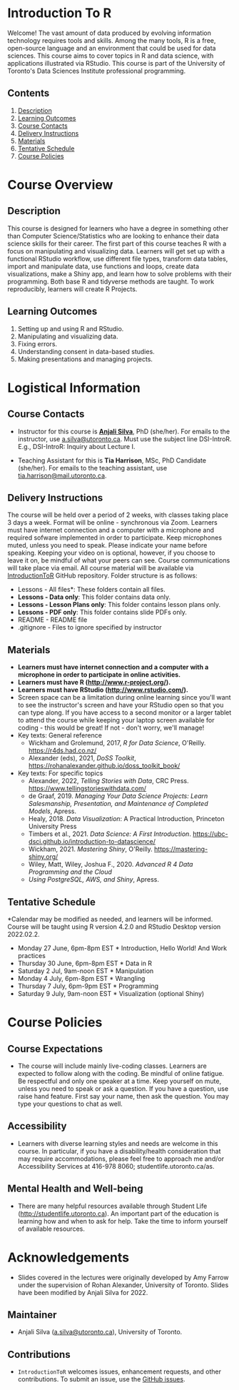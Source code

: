 # Introduction To R

Welcome! The vast amount of data produced by evolving information technology requires tools and skills. Among the many tools, R is a free, open-source language and an environment that could be used for data sciences. This course aims to cover topics in R and data science, with applications illustrated via RStudio. This course is part of the University of Toronto's Data Sciences Institute professional programming.

## Contents
1. [Description](https://github.com/anjalisilva/IntroductionToR#description)
2. [Learning Outcomes](https://github.com/anjalisilva/IntroductionToR#learning-outcomes)
3. [Course Contacts](https://github.com/anjalisilva/IntroductionToR#course-contacts)
4. [Delivery Instructions](https://github.com/anjalisilva/IntroductionToR#delivery-instructions)
5. [Materials](https://github.com/anjalisilva/IntroductionToR#materials)
6. [Tentative Schedule](https://github.com/anjalisilva/IntroductionToR#tentative-schedule)
7. [Course Policies](https://github.com/anjalisilva/IntroductionToR#course-policies)

# Course Overview

## Description
This course is designed for learners who have a degree in something other than Computer Science/Statistics who are looking to enhance their data science skills for their career. The first part of this course teaches R with a focus on manipulating and visualizing data. Learners will get set up with a functional RStudio workflow, use different file types, transform data tables, import and manipulate data, use functions and loops, create data visualizations, make a Shiny app, and learn how to solve problems with their programming. Both base R and tidyverse methods are taught. To work reproducibly, learners will create R Projects. 

## Learning Outcomes
1.	Setting up and using R and RStudio.
2.	Manipulating and visualizing data.
3.	Fixing errors.
4.	Understanding consent in data-based studies.
5.	Making presentations and managing projects.

# Logistical Information

## Course Contacts
-   Instructor for this course is [**Anjali Silva**](https://anjalisilva.github.io/), PhD (she/her).
For emails to the instructor, use a.silva@utoronto.ca. Must use the subject line DSI-IntroR. E.g., DSI-IntroR: Inquiry about Lecture I.

-   Teaching Assistant for this is **Tia Harrison**, MSc, PhD Candidate (she/her). 
For emails to the teaching assistant, use tia.harrison@mail.utoronto.ca.

## Delivery Instructions
The course will be held over a period of 2 weeks, with classes taking place 3 days a week. Format will be online - synchronous via Zoom. Learners must have internet connection and a computer with a microphone and required sofware implemented in order to participate. Keep microphones muted, unless you need to speak. Please indicate your name before speaking. Keeping your video on is optional, however, if you choose to leave it on, be mindful of what your peers can see. Course communications will take place via email. All course material will be available via [IntroductionToR](https://github.com/anjalisilva/IntroductionToR) GitHub repository. Folder structure is as follows:
   * Lessons - All files*: These folders contain all files.
   * **Lessons - Data only**: This folder contains data only.
   * **Lessons - Lesson Plans only**: This folder contains lesson plans only.
   * **Lessons - PDF only**: This folder contains slide PDFs only.
   * README - README file
   * .gitignore - Files to ignore specified by instructor

## Materials
* **Learners must have internet connection and a computer with a microphone in order to participate in online activities.** 
* **Learners must have R (http://www.r-project.org/).**
* **Learners must have RStudio (http://www.rstudio.com/).**
* Screen space can be a limitation during online learning since you'll want to see the instructor's screen and have your RStudio open so that you can type along. If you have access to a second monitor or a larger tablet to attend the course while keeping your laptop screen available for coding - this would be great! If not - don't worry, we'll manage!
* Key texts: General reference
    *  Wickham and Grolemund, 2017, *R for Data Science*, O'Reilly. https://r4ds.had.co.nz/ 
    *  Alexander (eds), 2021, *DoSS Toolkit*, https://rohanalexander.github.io/doss_toolkit_book/  
* Key texts: For specific topics
    * Alexander, 2022, *Telling Stories with Data*, CRC Press. https://www.tellingstorieswithdata.com/ 
    * de Graaf, 2019. *Managing Your Data Science Projects: Learn Salesmanship, Presentation, and Maintenance of Completed Models*, Apress.
    * Healy, 2018. *Data Visualization*: A Practical Introduction, Princeton University Press
    * Timbers et al., 2021. *Data Science: A First Introduction*. https://ubc-dsci.github.io/introduction-to-datascience/ 
    * Wickham, 2021. *Mastering Shiny*, O'Reilly. https://mastering-shiny.org/ 
    * Wiley, Matt, Wiley, Joshua F., 2020. *Advanced R 4 Data Programming and the Cloud*
    * *Using PostgreSQL, AWS, and Shiny*, Apress.

## Tentative Schedule
*Calendar may be modified as needed, and learners will be informed. Course will be taught using R version 4.2.0 and RStudio Desktop version 2022.02.2.

* Monday 27 June, 6pm-8pm EST
      * Introduction, Hello World! And Work practices 
* Thursday 30 June, 6pm-8pm EST
      * Data in R 
* Saturday 2 Jul, 9am-noon EST
      * Manipulation
* Monday 4 July, 6pm-8pm EST
      * Wrangling 
* Thursday 7 July, 6pm-9pm EST
      * Programming
* Saturday 9 July, 9am-noon EST
      * Visualization (optional Shiny)

# Course Policies

## Course Expectations
-   The course will include mainly live-coding classes. Learners are expected to follow along with the coding. Be mindful of online fatigue. Be respectful and only one speaker at a time. Keep yourself on mute, unless you need to speak or ask a question. If you have a question, use raise hand feature. First say your name, then ask the question. You may type your questions to chat as well.

## Accessibility
-   Learners with diverse learning styles and needs are welcome in this course. In particular, if you have a disability/health consideration that may require accommodations, please feel free to approach me and/or Accessibility Services at 416-978 8060; studentlife.utoronto.ca/as.

## Mental Health and Well-being 
-   There are many helpful resources available through Student Life (http://studentlife.utoronto.ca). An important part of the education is learning how and when to ask for help. Take the time to inform yourself of available resources.

# Acknowledgements
-   Slides covered in the lectures were originally developed by Amy Farrow under the supervision of Rohan Alexander, University of Toronto. Slides have been modified by Anjali Silva for 2022.

## Maintainer
-   Anjali Silva (<a.silva@utoronto.ca>), University of Toronto.

## Contributions

-   `IntroductionToR` welcomes issues, enhancement requests, and other contributions. To submit an issue, use the [GitHub
issues](https://github.com/anjalisilva/IntroductionToR).
